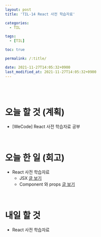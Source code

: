 ```yaml
---
layout: post
title: 'TIL-14 React 사전 학습자료'

categories:
  - TIL

tags:
  - [TIL]

toc: true

permalink: /:title/

date: 2021-11-27T14:05:32+0900
last_modified_at: 2021-11-27T14:05:32+0900
---
```


<br>
<br>

# 오늘 할 것 (계획)

- [WeCode] React 사전 학습자료 공부

<br>

# 오늘 한 일 (회고)

- React 사전 학습자료
  - JSX [글 보기](../react-01)
  - Component 와 props [글 보기](../react-02)

<br>

# 내일 할 것

- React 사전 학습자료
